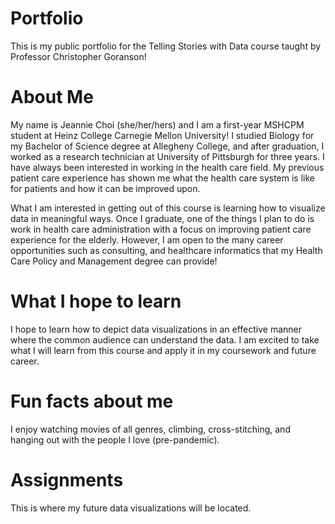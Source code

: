 # Portfolio
This is my public portfolio for the Telling Stories with Data course taught by Professor Christopher Goranson!

# About Me
My name is Jeannie Choi (she/her/hers) and I am a first-year MSHCPM student at Heinz College Carnegie Mellon University! I studied Biology for my Bachelor of Science degree at Allegheny College, and after graduation, I worked as a research technician at University of Pittsburgh for three years. I have always been interested in working in the health care field. My previous patient care experience has shown me what the health care system is like for patients and how it can be improved upon. 

What I am interested in getting out of this course is learning how to visualize data in meaningful ways. Once I graduate, one of the things I plan to do is work in health care administration with a focus on improving patient care experience for the elderly. However, I am open to the many career opportunities such as consulting, and healthcare informatics that my Health Care Policy and Management degree can provide!

# What I hope to learn
I hope to learn how to depict data visualizations in an effective manner where the common audience can understand the data. I am excited to take what I will learn from this course and apply it in my coursework and future career. 

# Fun facts about me
I enjoy watching movies of all genres, climbing, cross-stitching, and hanging out with the people I love (pre-pandemic). 

# Assignments
This is where my future data visualizations will be located.
